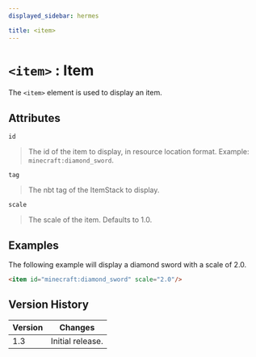 ```yaml
---
displayed_sidebar: hermes

title: <item>
---
```


# `<item>` : Item

The `<item>` element is used to display an item.


## Attributes

`id`
> The id of the item to display, in resource location format. Example: `minecraft:diamond_sword`.

`tag`
> The nbt tag of the ItemStack to display.

`scale`
> The scale of the item. Defaults to 1.0.

## Examples

The following example will display a diamond sword with a scale of 2.0.

```html
<item id="minecraft:diamond_sword" scale="2.0"/>
```

## Version History

| Version | Changes                      |
|---------|------------------------------|
| 1.3     | Initial release.             |